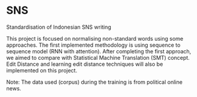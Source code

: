 # SNS
Standardisation of Indonesian SNS writing

This project is focused on normalising non-standard words using some approaches. 
The first implemented methodology is using sequence to sequence model (RNN with attention). 
After completing the first approach, we aimed to compare with Statistical Machine Translation (SMT) concept.
Edit Distance and learning edit distance techniques will also be implemented on this project.

Note: The data used (corpus) during the training is from political online news.
